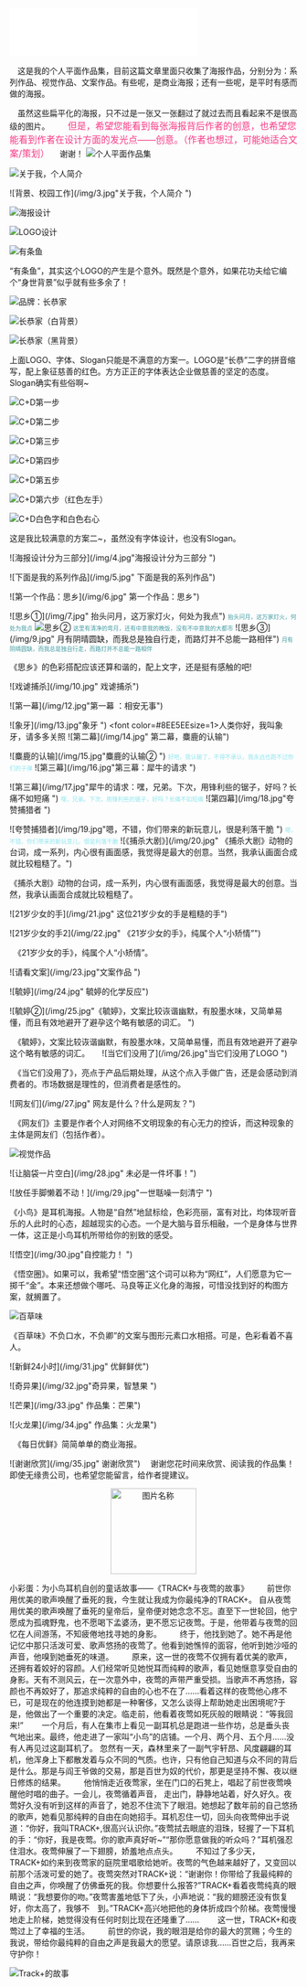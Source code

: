 
<iframe frameborder="no" border="0" marginwidth="0" marginheight="0" width=330 height=86 src="//music.163.com/outchain/player?type=2&id=5276811&auto=1&height=66"></iframe>

　这是我的个人平面作品集，目前这篇文章里面只收集了海报作品，分别分为：系列作品、视觉作品、文案作品。有些呢，是商业海报；还有一些呢，是平时有感而做的海报。

　虽然这些扁平化的海报，只不过是一张又一张翻过了就过去而且看起来不是很高级的图片。
　　<font color=#F93A86 size=3>但是，希望您能看到每张海报背后作者的创意，也希望您能看到作者在设计方面的发光点——创意。（作者也想过，可能她适合文案/策划）</font>
　谢谢！
![个人平面作品集](/img/1.jpg"这是我的作品集")

![关于我，个人简介](/img/2.jpg"关于我，个人简介")

![背景、校园工作](/img/3.jpg"关于我，个人简介 ")


![海报设计](/img/xbzg1.jpg)

![LOGO设计](/img/xbzg2.jpg)

![有条鱼](/img/xbzg3.jpg)

“有条鱼”，其实这个LOGO的产生是个意外。既然是个意外，如果花功夫给它编个“身世背景”似乎就有些多余了！

![品牌：长恭家](/img/2xbzg1.jpg)

![长恭家（白背景）](/img/2xbzg2.jpg)

![长恭家（黑背景）](/img/2xbzg3.jpg)

上面LOGO、字体、Slogan只能是不满意的方案一。LOGO是“长恭”二字的拼音缩写，配上象征慈善的红色。方方正正的字体表达企业做慈善的坚定的态度。Slogan确实有些俗啊~

![C+D第一步](/img/3xbzg1.jpg)

![C+D第二步](/img/3xbzg2.jpg)

![C+D第三步](/img/3xbzg3.jpg)

![C+D第四步](/img/3xbzg4.jpg)

![C+D第五步](/img/3xbzg5.jpg)

![C+D第六步（红色左手）](/img/3xbzg6.jpg)

![C+D白色字和白色右心](/img/3xbzg7.jpg)

这是我比较满意的方案二~，虽然没有字体设计，也没有Slogan。


![海报设计分为三部分](/img/4.jpg"海报设计分为三部分 ")

![下面是我的系列作品](/img/5.jpg" 下面是我的系列作品")

![第一个作品：思乡](/img/6.jpg" 第一个作品：思乡")

![思乡①](/img/7.jpg" 抬头问月，这万家灯火，何处为我点")
<font color=#409aa0 size=1>抬头问月，这万家灯火，何处为我点</font>
![思乡②](/img/8.jpg"这里有清净的弯月，还有中意我的晚饭，没有不中意我的大都市")
<font color=#409aa0 size=1>这里有清净的弯月，还有中意我的晚饭，没有不中意我的大都市</font>
![思乡③](/img/9.jpg" 月有阴晴圆缺，而我总是独自行走，而路灯并不总能一路相伴")
<font color=#409aa0 size=1>月有阴晴圆缺，而我总是独自行走，而路灯并不总能一路相伴</font>

《思乡》的色彩搭配应该还算和谐的，配上文字，还是挺有感触的吧!

![戏谑捕杀](/img/10.jpg" 戏谑捕杀")

![第一幕](/img/12.jpg"第一幕 ：相安无事")

![象牙](/img/13.jpg"象牙 ")
<font color=#8EE5EEsize=1>人类你好，我叫象牙，请多多关照</font>
![第二幕](/img/14.jpg" 第二幕，麋鹿的认输")

![麋鹿的认输](/img/15.jpg"麋鹿的认输② ")
<font color=#8EE5EE size=1>好吧，我认输了，不得不承认，我永远也跑不过你们的子弹</font>
![第三幕](/img/16.jpg"第三幕：犀牛的请求 ")

![第三幕](/img/17.jpg"犀牛的请求：嘿，兄弟。下次，用锋利些的锯子，好吗？长痛不如短痛 ")
<font color=#8EE5EE size=1>嘿，兄弟。下次，用锋利些的锯子，好吗？长痛不如短痛</font>
![第四幕](/img/18.jpg"夸赞捕猎者 ")

![夸赞捕猎者](/img/19.jpg"嗯，不错，你们带来的新玩意儿，很是利落干脆 ")
<font color=#8EE5EE size=1>嗯，不错，你们带来的新玩意儿，很是利落干脆</font>
![《捕杀大剧》](/img/20.jpg" 《捕杀大剧》动物的台词，成一系列，内心很有画面感，我觉得是最大的创意。当然，我承认画面合成就比较粗糙了。")

《捕杀大剧》动物的台词，成一系列，内心很有画面感，我觉得是最大的创意。当然，我承认画面合成就比较粗糙了。

![21岁少女的手](/img/21.jpg" 这位21岁少女的手是粗糙的手")

![21岁少女的手2](/img/22.jpg" 《21岁少女的手》，纯属个人“小矫情”")

　《21岁少女的手》，纯属个人“小矫情”。

![请看文案](/img/23.jpg"文案作品 ")

![毓婷](/img/24.jpg" 毓婷的化学反应")

![毓婷②](/img/25.jpg"《毓婷》，文案比较诙谐幽默，有股墨水味，又简单易懂，而且有效地避开了避孕这个略有敏感的词汇。 ")

　《毓婷》，文案比较诙谐幽默，有股墨水味，又简单易懂，而且有效地避开了避孕这个略有敏感的词汇。
　
![当它们没用了](/img/26.jpg"当它们没用了LOGO ")

　《当它们没用了》，亮点于产品后期处理，从这个点入手做广告，还是会感动到消费者的。市场数据是理性的，但消费者是感性的。

![网友们](/img/27.jpg" 网友是什么？什么是网友？")

　《网友们》主要是作者个人对网络不文明现象的有心无力的控诉，而这种现象的主体是网友们（包括作者）。

![视觉作品](img/ujzp.jpg)

![让脑袋一片空白](/img/28.jpg" 未必是一件坏事！")

![放任手脚懒着不动！](/img/29.jpg"一世聒噪一刻清宁 ")

《小鸟》是耳机海报。人物是“自然”地鼠标绘，色彩亮丽，富有对比，均体现听音乐的人此时的心态，超越现实的心态。一个是大脑与音乐相融，一个是身体与世界一体，这正是小鸟耳机所带给你的别致的感受。

![悟空](/img/30.jpg"自控能力！ ")

《悟空圈》。如果可以，我希望“悟空圈”这个词可以称为“网红”，人们愿意为它一掷千“金”。本来还想做个哪吒、马良等正义化身的海报，可惜没找到好的构图方案，就搁置了。

![百草味](/img/bcw.jpg"不负口水，不负卿")

《百草味》不负口水，不负卿”的文案与图形元素口水相搭。可是，色彩看着不喜人。

![新鲜24小时](/img/31.jpg" 优鲜鲜优")

![奇异果](/img/32.jpg"奇异果，智慧果 ")

![芒果](/img/33.jpg" 作品集：芒果")

![火龙果](/img/34.jpg" 作品集：火龙果")

　《每日优鲜》简简单单的商业海报。

![谢谢欣赏](/img/35.jpg" 谢谢欣赏")
　谢谢您花时间来欣赏、阅读我的作品集！即使无缘贵公司，也希望您能留言，给作者提建议。

 <div  align="center"><img src="/img/36.gif" width = "150" height = "150" alt="图片名称" align=center /></div>

小彩蛋：为小鸟耳机自创的童话故事——《TRACK+与夜莺的故事》
　　前世你用优美的歌声唤醒了垂死的我，今生就让我成为你最纯净的TRACK+。
自从夜莺用优美的歌声唤醒了垂死的皇帝后，皇帝便对她念念不忘。直至下一世轮回，他宁愿成为孤魂野鬼，也不愿喝下孟婆汤，更不愿忘记夜莺。于是，他带着与夜莺的回忆在人间游荡，不知疲倦地找寻她的身影。
　　终于，他找到她了。她不再是他记忆中那只活泼可爱、歌声悠扬的夜莺了。他看到她憔悴的面容，他听到她沙哑的声音，他嗅到她垂死的味道。
　　原来，这一世的夜莺不仅拥有着优美的歌声，还拥有着姣好的容颜。人们经常听见她悦耳而纯粹的歌声，看见她惬意享受自由的身影。天有不测风云，在一次意外中，夜莺的声带严重受损。当歌声不再悠扬，容颜也不再姣好了，那追求纯粹的自由的心也不在了……看着这样的夜莺他心疼不已，可是现在的他连摸到她都是一种奢侈，又怎么谈得上帮助她走出困境呢?于是，他做出了一个重要的决定。临走前，他看着夜莺如死灰般的眼睛说：“等我回来!”
　　一个月后，有人在集市上看见一副耳机总是跑进一些作坊，总是垂头丧气地出来。最终，他走进了一家叫“小鸟”的店铺。一个月、两个月、五个月……没有人再见过这副耳机了。
忽然有一天，森林里来了一副气宇轩昂、风度翩翩的耳机，他浑身上下都散发着与众不同的气质。也许，只有他自己知道与众不同的背后是什么。那是与阎王爷做的交易，那是百世为奴的代价，那更是坚持不懈、夜以继日修炼的结果。
　　他悄悄走近夜莺家，坐在门口的石凳上，唱起了前世夜莺唤醒他时唱的曲子。一会儿，夜莺循着声音， 走出门，静静地站着，好久好久。夜莺好久没有听到这样的声音了，她忍不住流下了眼泪。她想起了数年前的自己悠扬的歌声，她看见那纯粹的自由在向她招手。耳机忍住一切，回头向夜莺伸出手说道：“你好，我叫TRACK+,很高兴认识你。”夜莺拭去眼底的泪珠，轻握了一下耳机的手：“你好，我是夜莺。你的歌声真好听~”“那你愿意做我的听众吗？”耳机强忍住泪水。夜莺伸展了一下翅膀，娇羞地点点头。
　　不知过了多少天，TRACK+如约来到夜莺家的庭院里唱歌给她听。夜莺的气色越来越好了，又变回以前那个活泼可爱的她了。夜莺突然对TRACK+说：“谢谢你！你带给了我最纯粹的自由之声，你唤醒了仿佛垂死的我。你想要什么报答?”TRACK+看着夜莺纯真的眼睛说：“我想要你的吻。”夜莺害羞地低下了头，小声地说：“我的翅膀还没有恢复好，你太高了，我够不　到。”TRACK+高兴地把他的身体折成四个阶梯。夜莺慢慢地走上阶梯，她觉得没有任何时刻比现在还隆重了……
　　这一世，TRACK+和夜莺过上了幸福的生活。
　　前世的你说，我的眼泪是给你的最大的赏赐；今生的我说，带给你最纯粹的自由之声是我最大的愿望。请原谅我……百世之后，我再来守护你！

![Track+的故事](/img/track.jpg "小鸟和夜莺的故事")